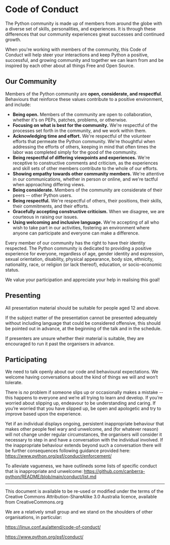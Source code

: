 # Code of Conduct

The Python community is made up of members from around the globe with a diverse set of skills, personalities, and experiences. It is through these differences that our community experiences great successes and continued growth.

When you're working with members of the community, this Code of Conduct will help steer your interactions and keep Python a positive, successful, and growing community and together we can learn from and be inspired by each other about all things Free and Open Source.

## Our Community

Members of the Python community are **open, considerate, and respectful**. Behaviours that reinforce these values contribute to a positive environment, and include:

* **Being open.** Members of the community are open to collaboration, whether it's on PEPs, patches, problems, or otherwise.
* **Focusing on what is best for the community.** We're respectful of the processes set forth in the community, and we work within them.
* **Acknowledging time and effort.** We're respectful of the volunteer efforts that permeate the Python community. We're thoughtful when addressing the efforts of others, keeping in mind that often times the labor was completed simply for the good of the community.
* **Being respectful of differing viewpoints and experiences.** We're receptive to constructive comments and criticism, as the experiences and skill sets of other members contribute to the whole of our efforts.
* **Showing empathy towards other community members.** We're attentive in our communications, whether in person or online, and we're tactful when approaching differing views.
* **Being considerate.** Members of the community are considerate of their peers -- other Python users.
* **Being respectful.** We're respectful of others, their positions, their skills, their commitments, and their efforts.
* **Gracefully accepting constructive criticism.** When we disagree, we are courteous in raising our issues.
* **Using welcoming and inclusive language.** We're accepting of all who wish to take part in our activities, fostering an environment where anyone can participate and everyone can make a difference.

Every member of our community has the right to have their identity respected. The Python community is dedicated to providing a positive experience for everyone, regardless of age, gender identity and expression, sexual orientation, disability, physical appearance, body size, ethnicity, nationality, race, or religion (or lack thereof), education, or socio-economic status.

We value your participation and appreciate your help in realising this goal!

## Presenting

All presentation material should be suitable for people aged 12 and above.

If the subject matter of the presentation cannot be presented adequately without including language that could be considered offensive, this should be pointed out in advance, at the beginning of the talk and in the schedule.

If presenters are unsure whether their material is suitable, they are encouraged to run it past the organisers in advance.

## Participating

We need to talk openly about our code and behavioural expectations. We welcome having conversations about the kind of things we will and won’t tolerate.

There is *no* problem if someone slips up or occasionally makes a mistake -- this happens to everyone and we’re all trying to learn and develop. If you’re worried about slipping up, endeavour to be understanding and caring. If you’re worried that you have slipped up, be open and apologetic and try to improve based upon the experience.

Yet if an individual displays ongoing, persistent inappropriate behaviour that makes other people feel wary and unwelcome, and (for whatever reason) will not change under regular circumstances, the organisers will consider it necessary to step in and have a conversation with the individual involved. If the inappropriate behaviour extends beyond such a conversation there will be further consequences following guidance provided here: https://www.python.org/psf/conduct/enforcement/


To alleviate vagueness, we have outlineds some lists of specific conduct that is inappropriate and unwelcome:
https://github.com/canberra-python/README/blob/main/conduct/list.md

---

This document is available to be re-used or modified under the terms of the Creative Commons Attribution-ShareAlike 3.0 Australia licence, available from CreativeCommons.org

We are a relatively small group and we stand on the shoulders of other organisations, in particular:

https://linux.conf.au/attend/code-of-conduct/

https://www.python.org/psf/conduct/
